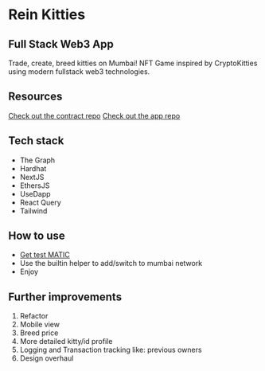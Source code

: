 # Rein Kitties

## Full Stack Web3 App

Trade, create, breed kitties on Mumbai! NFT Game inspired by CryptoKitties using modern fullstack web3 technologies.

## Resources

[Check out the contract repo](https://github.com/AdamReinmuller/kitties-contract)
[Check out the app repo](https://github.com/AdamReinmuller/kitties-app)

## Tech stack

- The Graph
- Hardhat
- NextJS
- EthersJS
- UseDapp
- React Query
- Tailwind

## How to use

- [Get test MATIC](https://faucet.polygon.technology/)
- Use the builtin helper to add/switch to mumbai network
- Enjoy

## Further improvements

1. Refactor
2. Mobile view
3. Breed price
4. More detailed kitty/id profile
5. Logging and Transaction tracking like: previous owners
6. Design overhaul
